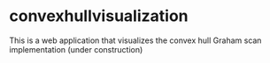 # convexhullvisualization
This is a web application that visualizes the convex hull Graham scan implementation (under construction)
